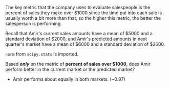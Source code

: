 The key metric that the company uses to evaluate salespeople is the percent of sales they make over $1000 since the time put into each sale is usually worth a bit more than that, so the higher this metric, the better the salesperson is performing.

Recall that Amir's current sales amounts have a mean of $5000 and a standard deviation of $2000, and Amir's predicted amounts in next quarter's market have a mean of $6000 and a standard deviation of $2600.

`norm` from `scipy.stats` is imported.

Based **_only_** on the metric of **percent of sales over $1000**, does Amir perform better in the current market or the predicted market?
- Amir performs about equally in both markets. (~0.97)